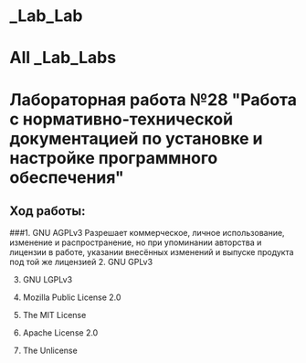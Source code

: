 # _Lab_Lab
# All _Lab_Labs
Лабораторная работа №28 "Работа с нормативно-технической документацией по установке и настройке программного обеспечения"
=======================
Ход работы:
-------------------
###1. GNU AGPLv3
Разрешает коммерческое, личное использование, изменение и распространение, но при упоминании авторства и лицензии в работе, указании внесённых изменений и выпуске продукта под той же лицензией
2. GNU GPLv3

3. GNU LGPLv3

4. Mozilla Public License 2.0

5. The MIT License

6. Apache License 2.0

7. The Unlicense
